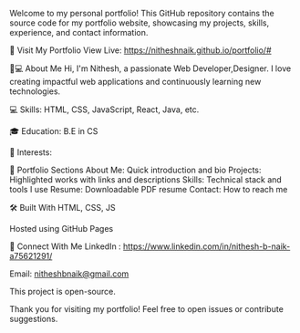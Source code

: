 Welcome to my personal portfolio!
This GitHub repository contains the source code for my portfolio website, showcasing my projects, skills, experience, and contact information.

🚀 Visit My Portfolio
View Live: https://nitheshnaik.github.io/portfolio/#

🧑💻 About Me
Hi, I'm Nithesh, a passionate  Web Developer,Designer. I love creating impactful web applications and continuously learning new technologies.

💻 Skills: HTML, CSS, JavaScript, React, Java, etc.

🎓 Education: B.E in CS

🧭 Interests: 

📂 Portfolio Sections
About Me: Quick introduction and bio
Projects: Highlighted works with links and descriptions
Skills: Technical stack and tools I use
Resume: Downloadable PDF resume
Contact: How to reach me

🛠️ Built With
  HTML, CSS, JS

Hosted using GitHub Pages

🤝 Connect With Me
LinkedIn : https://www.linkedin.com/in/nithesh-b-naik-a75621291/

Email: nitheshbnaik@gmail.com

This project is open-source.

Thank you for visiting my portfolio!
Feel free to open issues or contribute suggestions.
